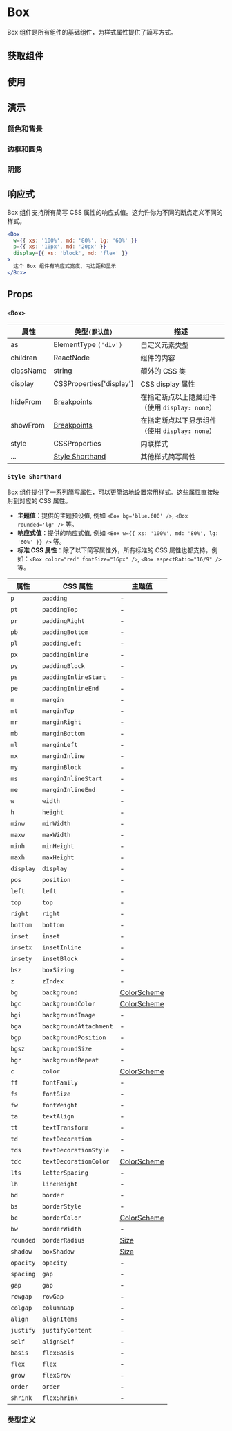 # Box

Box 组件是所有组件的基础组件，为样式属性提供了简写方式。

## 获取组件

<!--{include:<import-guide>}-->

## 使用

<!--{include:`usage.md`}-->

## 演示

### 颜色和背景

<!--{include:`background.md`}-->

### 边框和圆角

<!--{include:`border.md`}-->

### 阴影

<!--{include:`shadow.md`}-->

## 响应式

Box 组件支持所有简写 CSS 属性的响应式值。这允许你为不同的断点定义不同的样式。

```jsx
<Box
  w={{ xs: '100%', md: '80%', lg: '60%' }}
  p={{ xs: '10px', md: '20px' }}
  display={{ xs: 'block', md: 'flex' }}
>
  这个 Box 组件有响应式宽度、内边距和显示
</Box>
```

<!--{include:<example-responsive>}-->

## Props

### `<Box>`

| 属性      | 类型`(默认值)`                                | 描述                                           |
| --------- | --------------------------------------------- | ---------------------------------------------- |
| as        | ElementType `('div')`                         | 自定义元素类型                                 |
| children  | ReactNode                                     | 组件的内容                                     |
| className | string                                        | 额外的 CSS 类                                  |
| display   | CSSProperties['display']                      | CSS display 属性                               |
| hideFrom  | [Breakpoints][breakpoints]                    | 在指定断点以上隐藏组件（使用 `display: none`） |
| showFrom  | [Breakpoints][breakpoints]                    | 在指定断点以下显示组件（使用 `display: none`） |
| style     | CSSProperties                                 | 内联样式                                       |
| ...       | [Style Shorthand](#code-style-shorthand-code) | 其他样式简写属性                               |

### `Style Shorthand`

Box 组件提供了一系列简写属性，可以更简洁地设置常用样式。这些属性直接映射到对应的 CSS 属性。

- **主题值**：提供的主题预设值, 例如 `<Box bg='blue.600' />`, `<Box rounded='lg' />` 等。
- **响应式值**：提供的响应式值, 例如 `<Box w={{ xs: '100%', md: '80%', lg: '60%' }} />` 等。
- **标准 CSS 属性**：除了以下简写属性外，所有标准的 CSS 属性也都支持，例如：`<Box color="red" fontSize="16px" />`, `<Box aspectRatio="16/9" />` 等。

| 属性      | CSS 属性               | 主题值                      |
| --------- | ---------------------- | --------------------------- |
| `p`       | `padding`              | -                           |
| `pt`      | `paddingTop`           | -                           |
| `pr`      | `paddingRight`         | -                           |
| `pb`      | `paddingBottom`        | -                           |
| `pl`      | `paddingLeft`          | -                           |
| `px`      | `paddingInline`        | -                           |
| `py`      | `paddingBlock`         | -                           |
| `ps`      | `paddingInlineStart`   | -                           |
| `pe`      | `paddingInlineEnd`     | -                           |
| `m`       | `margin`               | -                           |
| `mt`      | `marginTop`            | -                           |
| `mr`      | `marginRight`          | -                           |
| `mb`      | `marginBottom`         | -                           |
| `ml`      | `marginLeft`           | -                           |
| `mx`      | `marginInline`         | -                           |
| `my`      | `marginBlock`          | -                           |
| `ms`      | `marginInlineStart`    | -                           |
| `me`      | `marginInlineEnd`      | -                           |
| `w`       | `width`                | -                           |
| `h`       | `height`               | -                           |
| `minw`    | `minWidth`             | -                           |
| `maxw`    | `maxWidth`             | -                           |
| `minh`    | `minHeight`            | -                           |
| `maxh`    | `maxHeight`            | -                           |
| `display` | `display`              | -                           |
| `pos`     | `position`             | -                           |
| `left`    | `left`                 | -                           |
| `top`     | `top`                  | -                           |
| `right`   | `right`                | -                           |
| `bottom`  | `bottom`               | -                           |
| `inset`   | `inset`                | -                           |
| `insetx`  | `insetInline`          | -                           |
| `insety`  | `insetBlock`           | -                           |
| `bsz`     | `boxSizing`            | -                           |
| `z`       | `zIndex`               | -                           |
| `bg`      | `background`           | [ColorScheme][color-scheme] |
| `bgc`     | `backgroundColor`      | [ColorScheme][color-scheme] |
| `bgi`     | `backgroundImage`      | -                           |
| `bga`     | `backgroundAttachment` | -                           |
| `bgp`     | `backgroundPosition`   | -                           |
| `bgsz`    | `backgroundSize`       | -                           |
| `bgr`     | `backgroundRepeat`     | -                           |
| `c`       | `color`                | [ColorScheme][color-scheme] |
| `ff`      | `fontFamily`           | -                           |
| `fs`      | `fontSize`             | -                           |
| `fw`      | `fontWeight`           | -                           |
| `ta`      | `textAlign`            | -                           |
| `tt`      | `textTransform`        | -                           |
| `td`      | `textDecoration`       | -                           |
| `tds`     | `textDecorationStyle`  | -                           |
| `tdc`     | `textDecorationColor`  | [ColorScheme][color-scheme] |
| `lts`     | `letterSpacing`        | -                           |
| `lh`      | `lineHeight`           | -                           |
| `bd`      | `border`               | -                           |
| `bs`      | `borderStyle`          | -                           |
| `bc`      | `borderColor`          | [ColorScheme][color-scheme] |
| `bw`      | `borderWidth`          | -                           |
| `rounded` | `borderRadius`         | [Size][size]                |
| `shadow`  | `boxShadow`            | [Size][size]                |
| `opacity` | `opacity`              | -                           |
| `spacing` | `gap`                  | -                           |
| `gap`     | `gap`                  | -                           |
| `rowgap`  | `rowGap`               | -                           |
| `colgap`  | `columnGap`            | -                           |
| `align`   | `alignItems`           | -                           |
| `justify` | `justifyContent`       | -                           |
| `self`    | `alignSelf`            | -                           |
| `basis`   | `flexBasis`            | -                           |
| `flex`    | `flex`                 | -                           |
| `grow`    | `flexGrow`             | -                           |
| `order`   | `order`                | -                           |
| `shrink`  | `flexShrink`           | -                           |

### 类型定义

<!--{include:(_common/types/breakpoints.md)}-->
<!--{include:(_common/types/size.md)}-->
<!--{include:(_common/types/color-scheme.md)}-->

[breakpoints]: #code-ts-breakpoints-code
[size]: #code-ts-size-code
[color-scheme]: #code-ts-color-scheme-code
